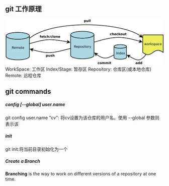 ## git 工作原理
!["git"](./git.jpg)
WorkSpace: 工作区
Index/Stage: 暂存区
Repository: 仓库区(或本地仓库)
Remote: 远程仓库

## git commands
##### config [--global] user.name
git config user.name "cv": 将cv设置为该仓库的用户名。使用 --global 参数则表示该

##### init
git init:将当前目录初始化为一个

##### Create a Branch
**Branching** is the way to work on different versions of a repository at one time.